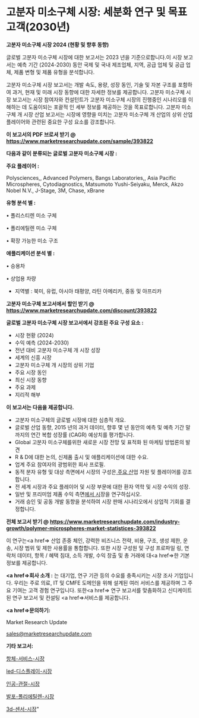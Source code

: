 # 고분자 미소구체 시장: 세분화 연구 및 목표 고객(2030년)

<strong>고분자 미소구체 시장 2024 (현황 및 향후 동향)</strong>

글로벌 고분자 미소구체 시장에 대한 보고서는 2023 년을 기준으로합니다.이 시장 보고서는 예측 기간 (2024-2030) 동안 국제 및 국내 제조업체, 지역, 공급 업체 및 공급 업체, 제품 변형 및 제품 유형을 분석합니다.

고분자 미소구체 시장 보고서는 개발 속도, 용량, 성장 동인, 기술 및 자본 구조를 포함하여 과거, 현재 및 미래 시장 동향에 대한 자세한 정보를 제공합니다. 고분자 미소구체 시장 보고서는 시장 참여자와 컨설턴트가 고분자 미소구체 시장의 진행중인 시나리오를 이해하는 데 도움이되는 포괄적 인 세부 정보를 제공하는 것을 목표로합니다. 고분자 미소구체 개 시장 산업 보고서는 시장에 영향을 미치는 고분자 미소구체 개 산업의 상위 산업 플레이어와 관련된 중요한 구성 요소를 강조합니다.



<strong>이 보고서의 PDF 브로셔 받기 @ <a href=https://www.marketresearchupdate.com/sample/393822>https://www.marketresearchupdate.com/sample/393822</a></strong>



<strong>다음과 같이 분류되는 글로벌 고분자 미소구체 시장 :</strong>



<strong>주요 플레이어 :</strong>

Polysciences,, Advanced Polymers, Bangs Laboratories,, Asia Pacific Microspheres, Cytodiagnostics, Matsumoto Yushi-Seiyaku, Merck, Akzo Nobel N.V., J-Stage, 3M, Chase, xBrane



<strong>유형 분석 별 :</strong>

• 폴리스티렌 미소 구체

• 폴리에틸렌 미소 구체

• 확장 가능한 미소 구조



<strong>애플리케이션 분석 별 :</strong>

• 승용차

• 상업용 차량

<ul>
  <li>지역별 : 북미, 유럽, 아시아 태평양, 라틴 아메리카, 중동 및 아프리카</li>
</ul>


<strong>고분자 미소구체 보고서에서 할인 받기 @ <a href=https://www.marketresearchupdate.com/discount/393822>https://www.marketresearchupdate.com/discount/393822</a></strong>



<strong>글로벌 고분자 미소구체 시장 보고서에서 강조된 주요 구성 요소 :</strong>
<ul>
  <li>시장 현황 (2024)</li>
  <li>수익 예측 (2024-2030)</li>
  <li>전년 대비 고분자 미소구체 개 시장 성장</li>
  <li>세계의 신흥 시장</li>
  <li>고분자 미소구체 개 시장의 상위 기업</li>
  <li>주요 시장 동인</li>
  <li>최신 시장 동향</li>
  <li>주요 과제</li>
  <li>지리적 해부</li>
</ul>


<strong>이 보고서는 다음을 제공합니다.</strong>
<ul>
  <li>고분자 미소구체의 글로벌 시장에 대한 심층적 개요.</li>
  <li>글로벌 산업 동향, 2015 년의 과거 데이터, 향후 몇 년 동안의 예측 및 예측 기간 말까지의 연간 복합 성장률 (CAGR) 예상치를 평가합니다.</li>
  <li>Global 고분자 미소구체를위한 새로운 시장 전망 및 표적화 된 마케팅 방법론의 발견</li>
  <li>R &amp; D에 대한 논의, 신제품 출시 및 애플리케이션에 대한 수요.</li>
  <li>업계 주요 참여자의 광범위한 회사 프로필.</li>
  <li>동적 분자 유형 및 대상 측면에서 시장의 구성은<a href=> 주요 산</a>업 자원 및 플레이어를 강조합니다.</li>
  <li>전 세계 시장과 주요 플레이어 및 시장 부문에 대한 환자 역학 및 시장 수익의 성장.</li>
  <li>일반 및 프리미엄 제품 수익 측면<a href=>에서 시</a>장을 연구하십시오.</li>
  <li>거래 승인 및 공동 개발 동향을 분석하여 시장 판매 시나리오에서 상업적 기회를 결정합니다.</li>
</ul>



<strong>전체 보고서 받기 @ <a href=https://www.marketresearchupdate.com/industry-growth/polymer-microspheres-market-statistices-393822>https://www.marketresearchupdate.com/industry-growth/polymer-microspheres-market-statistices-393822</a></strong>

이 연구는<a href=> 산업 존중</a> 체인, 강력한 비즈니스 전략, 비용, 구조, 생성 제한, 운송, 시장 범위 및 제한 사용률을 통합합니다. 또한 시장 구성원 및 구성 프로파일 링, 연락처 데이터, 항목 / 혜택 침대, 소득 개발, 수익 창출 및 총 거래에 대<a href=>한 기본 </a>정보를 제공합니다.



<strong><a href=>회사 소</a>개 :</strong>
는 대기업, 연구 기관 등의 수요를 충족시키는 시장 조사 기업입니다. 우리는 주로 의료, IT 및 CMFE 도메인을 위해 설계된 여러 서비스를 제공하며 그 주요 기여는 고객 경험 연구입니다. 또한<a href=> 연구 보</a>고서를 맞춤화하고 신디케이트 된 연구 보고서 및 컨설팅 <a href=>서비스</a>를 제공합니다.



<strong><a href=>문의하기:</a></strong>

Market Research Update

sales@marketresearchupdate.com



<strong>기타 보고서:</strong>

<a href=https://www.linkedin.com/pulse/항체-서비스-시장-세분화-연구-및-목표-고객2029년-isdailynews/>항체-서비스-시장</a>

<a href=https://www.linkedin.com/pulse/led-디스플레이-시장-진입-전략-및-위험-평가2029년-analytics-avenue-adventures-24-ana-wmb4f/>led-디스플레이-시장</a>

<a href=https://www.linkedin.com/pulse/인공-관절-시장-현재-및-미래-성장-2029-trend-tracking-tips-360-analysis-v1iyf/>인공-관절-시장</a>

<a href=https://www.linkedin.com/pulse/발포-폴리에틸렌-시장-세분화-연구-및-목표-고객2029년-trend-tracking-tips-360-analysis-lwlof/>발포-폴리에틸렌-시장</a>

<a href=https://www.linkedin.com/pulse/3d-센서-시장-동향-및-성장-전망-isdailynews-2ngcf/>3d-센서-시장</a>"
